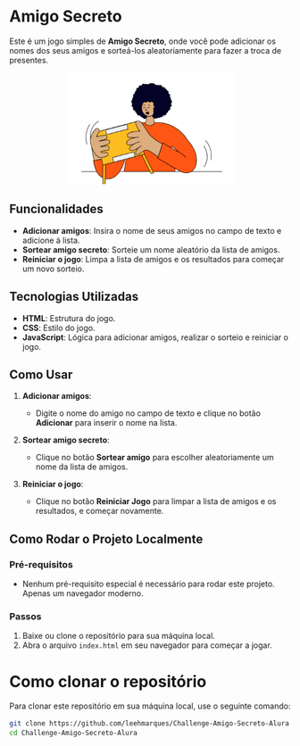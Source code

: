 # Amigo Secreto

Este é um jogo simples de **Amigo Secreto**, onde você pode adicionar os nomes dos seus amigos e sorteá-los aleatoriamente para fazer a troca de presentes.

<p align="center" size="120px">
<img loading="lazy" src="assets/amigo-secreto.png" width="300" height="200"/>
</p>

## Funcionalidades

- **Adicionar amigos**: Insira o nome de seus amigos no campo de texto e adicione à lista.
- **Sortear amigo secreto**: Sorteie um nome aleatório da lista de amigos.
- **Reiniciar o jogo**: Limpa a lista de amigos e os resultados para começar um novo sorteio.

## Tecnologias Utilizadas

- **HTML**: Estrutura do jogo.
- **CSS**: Estilo do jogo.
- **JavaScript**: Lógica para adicionar amigos, realizar o sorteio e reiniciar o jogo.

## Como Usar

1. **Adicionar amigos**:
   - Digite o nome do amigo no campo de texto e clique no botão **Adicionar** para inserir o nome na lista.
   
2. **Sortear amigo secreto**:
   - Clique no botão **Sortear amigo** para escolher aleatoriamente um nome da lista de amigos.
   
3. **Reiniciar o jogo**:
   - Clique no botão **Reiniciar Jogo** para limpar a lista de amigos e os resultados, e começar novamente.

## Como Rodar o Projeto Localmente

### Pré-requisitos

- Nenhum pré-requisito especial é necessário para rodar este projeto. Apenas um navegador moderno.

### Passos

1. Baixe ou clone o repositório para sua máquina local.
2. Abra o arquivo `index.html` em seu navegador para começar a jogar.

# Como clonar o repositório

Para clonar este repositório em sua máquina local, use o seguinte comando:

```bash
git clone https://github.com/leehmarques/Challenge-Amigo-Secreto-Alura.git
cd Challenge-Amigo-Secreto-Alura

